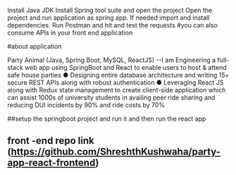 Install Java JDK 
Install Spring tool suite and open the project
Open the project and run application as spring app. If needed import and install dependencies.
Run Postman and hit and test the requests 
#you can also consume APIs in your front end application


#about application

Party Animal (Java, Spring Boot, MySQL, ReactJS) --I am Engineering a full-stack web app using SpringBoot and React to enable users to host & attend safe house parties ● Designing entire database architecture and writing 15+ secure REST APIs along with robust authentication
● Leveraging React JS along with Redux state management to create client-side application which can assist 1000s
of university students in availing peer ride sharing and reducing DUI incidents by 90% and ride costs by 70%

##setup the springboot project and run it and then run the react app 
## front -end repo link (https://github.com/ShreshthKushwaha/party-app-react-frontend)
